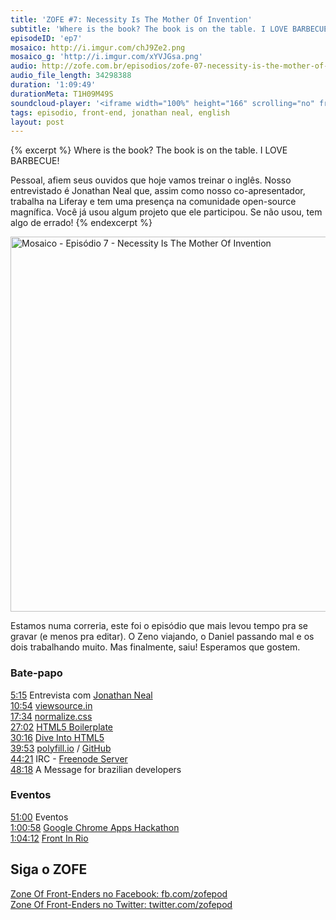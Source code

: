 ```yaml
---
title: 'ZOFE #7: Necessity Is The Mother Of Invention'
subtitle: 'Where is the book? The book is on the table. I LOVE BARBECUE!'
episodeID: 'ep7'
mosaico: http://i.imgur.com/chJ9Ze2.png
mosaico_g: 'http://i.imgur.com/xYVJGsa.png'
audio: http://zofe.com.br/episodios/zofe-07-necessity-is-the-mother-of-invention
audio_file_length: 34298388
duration: '1:09:49'
durationMeta: T1H09M49S
soundcloud-player: '<iframe width="100%" height="166" scrolling="no" frameborder="no" src="https://w.soundcloud.com/player/?url=https%3A//api.soundcloud.com/tracks/155519873%3Fsecret_token%3Ds-vokk4&amp;color=ff5500&amp;auto_play=false&amp;hide_related=true&amp;show_artwork=true&amp;show_comments=false&amp;show_user=false&amp;show_reposts=false"></iframe>'
tags: episodio, front-end, jonathan neal, english
layout: post
---
```


{% excerpt %}
Where is the book? The book is on the table. I LOVE BARBECUE!

Pessoal, afiem seus ouvidos que hoje vamos treinar o inglês. Nosso entrevistado é Jonathan Neal que, assim como nosso co-apresentador, trabalha na Liferay e tem uma presença na comunidade open-source magnífica. Você já usou algum projeto que ele participou. Se não usou, tem algo de errado!
{% endexcerpt %}

<img title="Mosaico - Episódio 7 -  Necessity Is The Mother Of Invention" src="http://i.imgur.com/chJ9Ze2.png" class="mosaico" alt="Mosaico - Episódio 7 -  Necessity Is The Mother Of Invention" width="600" height="600">

Estamos numa correria, este foi o episódio que mais levou tempo pra se gravar (e menos pra editar). O Zeno viajando, o Daniel passando mal e os dois trabalhando muito. Mas finalmente, saiu! Esperamos que gostem.

### Bate-papo

[5:15](#t=0:5:15) Entrevista com [Jonathan Neal](http://twitter.com/jon_neal)<br>
[10:54](#t=0:10:54) [viewsource.in](http://viewsource.in)<br>
[17:34](#t=0:17:34) [normalize.css](http://necolas.github.io/normalize.css/)<br>
[27:02](#t=0:27:02) [HTML5 Boilerplate](http://h5bp.com/)<br>
[30:16](#t=0:30:16) [Dive Into HTML5](http://diveintohtml5.info/)<br>
[39:53](#t=0:39:53) [polyfill.io](http://polyfill.io/) / [GitHub](https://github.com/jonathantneal/polyfill) <br>
[44:21](#t=0:44:21) IRC - [Freenode Server](https://www.freenode.net/)<br>
[48:18](#t=0:48:18) A Message for brazilian developers<br>

### Eventos
[51:00](#t=51:00) Eventos <br>
[1:00:58](#t=1:0:58) [Google Chrome Apps Hackathon](https://plus.google.com/events/cobmr4esq1ua8ss7phv5040b14c) <br>
[1:04:12](#t=1:4:12) [Front In Rio](http://frontinrio.com.br/) <br>

## Siga o ZOFE

[Zone Of Front-Enders no Facebook: fb.com/zofepod](http://fb.com/zofepod/ "ZOFE no Facebook: fb.com/zofepod")<br>
[Zone Of Front-Enders no Twitter: twitter.com/zofepod](http://twitter.com/zofepod/ "ZOFE no Twitter")<br>

